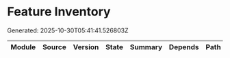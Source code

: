 # Feature Inventory
Generated: 2025-10-30T05:41:41.526803Z

| Module | Source | Version | State | Summary | Depends | Path |
|---|---|---|---|---|---|---|
